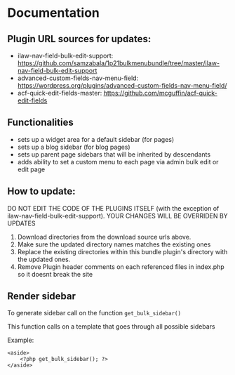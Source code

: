 # Documentation

## Plugin URL sources for updates:

*	ilaw-nav-field-bulk-edit-support: https://github.com/samzabala/1p21bulkmenubundle/tree/master/ilaw-nav-field-bulk-edit-support
*	advanced-custom-fields-nav-menu-field: https://wordpress.org/plugins/advanced-custom-fields-nav-menu-field/
*	acf-quick-edit-fields-master: https://github.com/mcguffin/acf-quick-edit-fields

## Functionalities

*	sets up a widget area for a default sidebar (for pages)
*	sets up a blog sidebar (for blog pages)
*	sets up parent page sidebars that will be inherited by descendants
*	adds ability to set a custom menu to each page via admin bulk edit or edit page

## How to update:

DO NOT EDIT THE CODE OF THE PLUGINS ITSELF (with the exception of ilaw-nav-field-bulk-edit-support). YOUR CHANGES WILL BE OVERRIDEN BY UPDATES

1.	Download directories from the download source urls above.
2.	Make sure the updated directory names matches the existing ones
3.	Replace the existing directories within this bundle plugin's directory with the updated ones.
4.	Remove Plugin header comments on each referenced files in index.php so it doesnt break the site


## Render sidebar

To generate sidebar call on the function `get_bulk_sidebar()`

This function calls on a template that goes through all possible sidebars
	
Example:

```
<aside>
	<?php get_bulk_sidebar(); ?>
</aside>
```